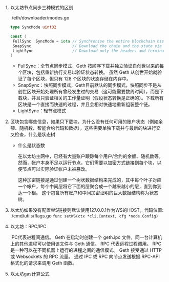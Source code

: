 

1. 以太坊节点同步三种模式的区别 

   ./eth/downloader/modes.go

   ```go
   type SyncMode uint32
   
   const (
   	FullSync  SyncMode = iota // Synchronise the entire blockchain history from full blocks
   	SnapSync                  // Download the chain and the state via compact snapshots
   	LightSync                 // Download only the headers and terminate afterwards
   )
   ```

   - FullSync：全节点同步模式，Geth 按顺序下载并独立验证自创世以来的每个区块，包括重新执行交易以验证状态转换。 虽然 Geth 从创世开始就验证了每个区块，但只有 128 个区块的状态存储在内存中。
   - SnapSync：快照同步模式，Geth目前默认的同步模式，快照同步不是从创世区块开始处理所有曾经发生过的交易（这可能需要数周时间），而是下载块，并且只验证相关的工作量证明（假设状态转换是正确的）。下载所有区块是一个直接而快速的过程，并且会相对快速地重新组装整个链。
   - LightSync：轻节点模式

2. 区块包含哪些信息，如果只下载块，为什么没有任何可用的账户状态（例如余额、随机数、智能合约代码和数据），这些需要单独下载并与最新的块进行交叉检查，什么是状态树

   - 什么是状态数

     在以太坊主网中，已经有大量账户跟踪每个用户/合约的余额、随机数等。 然而，帐户本身不足以运行节点，它们需要以加密方式链接到每个块，以便节点可以实际验证帐户未被篡改。

     这种加密链接是通过创建一个树状数据结构来完成的，其中每个叶子对应一个帐户，每个中间层将它下面的层聚合成一个越来越小的层，直到你到达一个根。 这个包含所有账户和中间加密证明的巨大数据结构称为状态树。

3. 以太坊如果没有配置WS链接则默认使用127.0.0.1作为WS的HOST，代码位置: ./cmd/utils/flags.go `func setWS(ctx *cli.Context, cfg *node.Config)`

4. 以太坊：RPC/IPC

   IPC代表进程间通信。 Geth 在启动时创建一个 geth.ipc 文件，同一台计算机上的其他进程可以使用该文件与 Geth 通信。 RPC 代表远程过程调用。 RPC 是一种可以在不同机器上运行的进程之间的通信模式。 Geth 接受通过 HTTP 或 Websockets 的 RPC 流量。 通过 IPC 或 RPC 向节点发送根据 RPC-API 格式化的请求来调用 Geth 函数。
   
5. 以太坊gas计算公式



